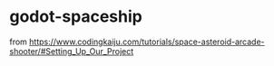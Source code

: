 # godot-spaceship
from https://www.codingkaiju.com/tutorials/space-asteroid-arcade-shooter/#Setting_Up_Our_Project
